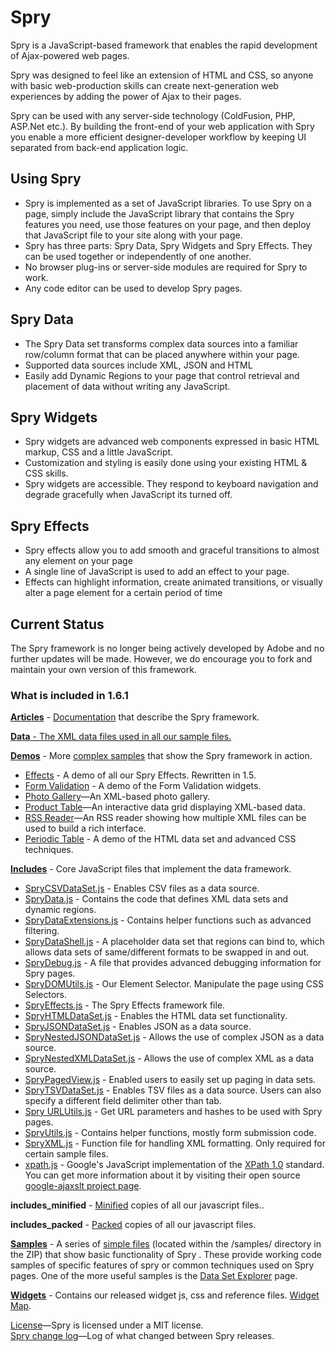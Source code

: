 # Spry


Spry is a JavaScript-based framework that enables the rapid development of Ajax-powered web pages. 

Spry was designed to feel like an extension of HTML and CSS, so anyone with basic web-production skills can create next-generation web experiences by adding the power of Ajax to their pages.

Spry can be used with any server-side technology (ColdFusion, PHP, ASP.Net etc.). By building the front-end of your web application with Spry you enable a more efficient designer-developer workflow by keeping UI separated from back-end application logic.


## Using Spry
<ul>
<li>Spry is implemented as a set of JavaScript libraries. To use Spry on a page, simply include the JavaScript library that contains the Spry features you need, use those features on your page, and then deploy that JavaScript file to your site along with your page.</li>
<li>Spry has three parts: Spry Data, Spry Widgets and Spry Effects. They can be used together or independently of one another.</li>
<li>No browser plug-ins or server-side modules are required for Spry to work.</li>
<li>Any code editor can be used to develop Spry pages.</li>
</ul>

## Spry Data
<ul>
<li>The Spry Data set transforms complex data sources into a familiar row/column format that can be placed anywhere within your page.</li>
<li>Supported data sources include XML, JSON and HTML</li>
<li>Easily add Dynamic Regions to your page that control retrieval and placement of data without writing any JavaScript.</li>
</ul>

## Spry Widgets
<ul>
<li>Spry widgets are advanced web components expressed in basic HTML markup, CSS and a little JavaScript.</li>
<li>Customization and styling is easily done using your existing HTML & CSS skills.</li>
<li>Spry widgets are accessible. They respond to keyboard navigation and degrade gracefully when JavaScript its turned off.</li>
</ul>

## Spry Effects
<ul>
<li>Spry effects allow you to add smooth and graceful transitions to almost any element on your page</li>
<li>A single line of JavaScript is used to add an effect to your page.</li>
<li>Effects can highlight information, create animated transitions, or visually alter a page element for a certain period of time</li>
</ul>

## Current Status
The Spry framework is no longer being actively developed by Adobe and no further updates will be made. However, we do encourage you to fork and maintain your own version of this framework. 

### What is included in 1.6.1

<p><strong><a href="http://adobe.github.com/Spry/docs.html">Articles</a></strong> - <a href="http://adobe.github.com/Spry/docs.html">Documentation</a> that describe the Spry framework.</p>
<p><strong><a href="https://github.com/adobe/Spry/tree/master/data">Data</strong> - The XML data files used in all our sample files. </p>
<p><strong><a href="http://adobe.github.com/Spry/demos/">Demos</a></strong> - More <a href="http://adobe.github.com/Spry/demos/index.html">complex samples</a> that show the Spry framework in action.</p>
<ul>
<li><a href="http://adobe.github.com/Spry/demos/effects/index.html">Effects</a> - A demo of all our Spry Effects. Rewritten in 1.5.</li>
<li><a href="http://adobe.github.com/Spry/demos/formsvalidation/index.html">Form Validation</a> - A demo of the Form Validation widgets. </li>
<li><a href="http://adobe.github.com/Spry/demos/gallery/index.html" target="_blank">Photo Gallery</a>&#8212;An XML-based photo gallery.</li>
<li><a href="http://adobe.github.com/Spry/demos/products/index.html" target="_blank">Product Table</a>&#8212;An interactive data grid displaying XML-based data. </li>
<li><a href="http://adobe.github.com/Spry/demos/rssreader/index.html" target="_blank">RSS Reader</a>&#8212;An RSS reader showing how multiple XML files can be used to build a rich interface.</li>
<li><a href="http://adobe.github.com/Spry/demos/periodic_table/periodic_table.htm">Periodic Table</a> - A demo of the HTML data set and advanced CSS techniques.</li>
</ul>
<p><strong><a href="https://github.com/adobe/Spry/tree/master/includes">Includes</a></strong> - Core JavaScript files that implement the data framework. </p>
<ul>
<li><a href="http://adobe.github.com/Spry/includes/SpryCSVDataSet.js">SpryCSVDataSet.js</a> - Enables CSV files as a data source.</li>
<li><a href="http://adobe.github.com/Spry/includes/SpryData.js">SpryData.js</a> - Contains the code that defines XML data sets and dynamic regions.</li>
<li><a href="http://adobe.github.com/Spry/includes/SpryDataExtensions.js">SpryDataExtensions.js</a> - Contains helper functions such as advanced filtering.</li>
<li><a href="http://adobe.github.com/Spry/includes/SpryDataShell.js">SpryDataShell.js</a> - A placeholder data set that regions can bind to, which allows data sets of same/different formats to be swapped in and out.</li>
<li><a href="http://adobe.github.com/Spry/includes/SpryDebug.js">SpryDebug.js</a> - A file that provides advanced debugging information for Spry pages.</li>
<li><a href="http://adobe.github.com/Spry/includes/SpryDOMUtils.js">SpryDOMUtils.js</a> - Our Element Selector. Manipulate the page using CSS Selectors.</li>
<li><a href="http://adobe.github.com/Spry/includes/SpryEffects.js">SpryEffects.js</a> - The Spry Effects framework file. </li>
<li><a href="http://adobe.github.com/Spry/includes/SpryHTMLDataSet.js">SpryHTMLDataSet.js</a> - Enables the HTML data set functionality.</li>
<li><a href="http://adobe.github.com/Spry/includes/SpryJSONDataSet.js">SpryJSONDataSet.js</a> - Enables JSON as a data source.</li>
<li><a href="http://adobe.github.com/Spry/includes/SpryNestedJSONDataSet.js">SpryNestedJSONDataSet.js</a> - Allows the use of complex JSON as a data source.</li>
<li><a href="http://adobe.github.com/Spry/includes/SpryNestedXMLDataSet.js">SpryNestedXMLDataSet.js</a> - Allows the use of complex XML as a data source.</li>
<li><a href="http://adobe.github.com/Spry/includes/SpryPagedView.js">SpryPagedView.js</a> - Enabled users to easily set up paging in data sets.</li>
<li><a href="http://adobe.github.com/Spry/includes/SpryTSVDataSet.js">SpryTSVDataSet.js</a> - Enables TSV files as a data source. Users can also specify a different field delimiter other than tab.</li>
<li><a href="http://adobe.github.com/Spry/includes/SpryURLUtils.js">Spry URLUtils.js</a> - Get URL parameters and hashes to be used with Spry pages.</li>
<li><a href="http://adobe.github.com/Spry/includes/SpryUtils.js">SpryUtils.js</a> - Contains helper functions, mostly form submission code.</li>
<li><a href="http://adobe.github.com/Spry/includes/SpryXML.js">SpryXML.js</a> - Function file for handling XML formatting. Only required for certain sample files. </li>
<li><a href="http://adobe.github.com/Spry/includes/xpath.js">xpath.js</a> - Google's JavaScript implementation of the <a href="http://www.w3.org/TR/xpath" target="_blank">XPath 1.0</a> standard. You can get more information about it by   visiting their open source <a href="http://goog-ajaxslt.sourceforge.net/" target="_blank">google-ajaxslt project page</a>.</li>
</ul>
<p><strong>includes_minified</strong> - <a href="http://javascript.crockford.com/jsmin.html">Minified</a> copies of all our javascript files..</p>
<p><strong>includes_packed</strong> - <a href="http://dean.edwards.name/packer/">Packed</a> copies of all our javascript files.<br />
</p>
<p><strong><a href="http://adobe.github.com/Spry/samples/">Samples</a></strong> - A series of <a href="http://adobe.github.com/Spry/samples/index.html">simple files</a> (located within the /samples/ directory in the ZIP) that show basic functionality of Spry . These  provide working code samples of specific features of spry or common  techniques used on Spry pages. One of the more useful samples is the <a href="http://adobe.github.com/Spry/samples/data_region/DataSetExplorer.html">Data Set Explorer</a> page. </p>
<p><strong><a href="http://adobe.github.com/Spry/widgets/widgets.html">Widgets</a></strong> - Contains our released widget js, css and reference  files. <a href="http://adobe.github.com/Spry/widgets/widgets.html">Widget Map</a>.</p>
<p><a href="https://github.com/adobe/Spry/blob/master/License.md">License</a>&#8212;Spry is licensed under a MIT license. <br />
<a href="http://adobe.github.com/Spry/ChangeLog.html">Spry change log</a>&#8212;Log of what changed between Spry releases.</p>
